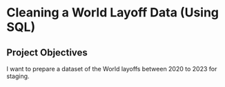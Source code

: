 # Cleaning a World Layoff Data (Using SQL)
## Project Objectives
I want to prepare a dataset of the World layoffs between 2020 to 2023 for staging.
